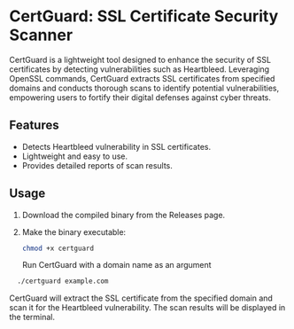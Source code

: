 # CertGuard: SSL Certificate Security Scanner

CertGuard is a lightweight tool designed to enhance the security of SSL certificates by detecting vulnerabilities such as Heartbleed. Leveraging OpenSSL commands, CertGuard extracts SSL certificates from specified domains and conducts thorough scans to identify potential vulnerabilities, empowering users to fortify their digital defenses against cyber threats.

## Features

- Detects Heartbleed vulnerability in SSL certificates.
- Lightweight and easy to use.
- Provides detailed reports of scan results.

## Usage

1. Download the compiled binary from the Releases page.

2. Make the binary executable:

   ```bash
   chmod +x certguard
   ```
   Run CertGuard with a domain name as an argument
```bash
  ./certguard example.com
```
CertGuard will extract the SSL certificate from the specified domain and scan it for the Heartbleed vulnerability. The scan results will be displayed in the terminal.
